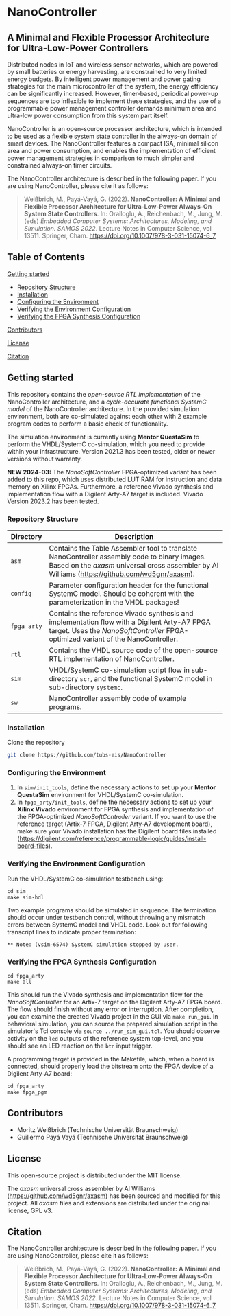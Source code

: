 # NanoController
A Minimal and Flexible Processor Architecture for Ultra-Low-Power Controllers
---
Distributed nodes in IoT and wireless sensor networks, which are powered by small batteries or energy harvesting, are constrained to very limited energy budgets.
	By intelligent power management and power gating strategies for the main microcontroller of the system, the energy efficiency can be significantly increased.
	However, timer-based, periodical power-up sequences are too inflexible to implement these strategies, and the use of a programmable power management controller demands minimum area and ultra-low power consumption from this system part itself.

NanoController is an open-source processor architecture, which is intended to be used as a flexible system state controller in the always-on domain of smart devices.
	The NanoController features a compact ISA, minimal silicon area and power consumption, and enables the implementation of efficient power management strategies in comparison to much simpler and constrained always-on timer circuits.
  
The NanoController architecture is described in the following paper. If you are using NanoController, please cite it as follows:
>Weißbrich, M., Payá-Vayá, G. (2022). 
>**NanoController: A Minimal and Flexible Processor Architecture for Ultra-Low-Power Always-On System State Controllers**.
>In: Orailoglu, A., Reichenbach, M., Jung, M. (eds) *Embedded Computer Systems: Architectures, Modeling, and Simulation. SAMOS 2022*. Lecture Notes in Computer Science, vol 13511. Springer, Cham. https://doi.org/10.1007/978-3-031-15074-6_7


## Table of Contents

[Getting started](#Getting-started)

- [Repository Structure](#Repository-Structure)
- [Installation](#Installation)
- [Configuring the Environment](#Configuring-the-Environment)
- [Verifying the Environment Configuration](#Verifying-the-Environment-Configuration)
- [Verifying the FPGA Synthesis Configuration](#Verifying-the-FPGA-Synthesis-Configuration)

[Contributors](#Contributors)

[License](#License)

[Citation](#Citation)

## Getting started

This repository contains the *open-source RTL implementation* of the NanoController architecture, and a *cycle-accurate functional SystemC model* of the NanoController architecture. In the provided simulation environment, both are co-simulated against each other with 2 example program codes to perform a basic check of functionality.

The simulation environment is currently using **Mentor QuestaSim** to perform the VHDL/SystemC co-simulation, which you need to provide within your infrastructure. Version 2021.3 has been tested, older or newer versions without warranty.

**NEW 2024-03:** The *NanoSoftController* FPGA-optimized variant has been added to this repo, which uses distributed LUT RAM for instruction and data memory on Xilinx FPGAs. Furthermore, a reference Vivado synthesis and implementation flow with a Digilent Arty-A7 target is included. Vivado Version 2023.2 has been tested.

### Repository Structure

| Directory | Description |
|-----------|-------------|
| `asm` | Contains the Table Assembler tool to translate NanoController assembly code to binary images. Based on the *axasm* universal cross assembler by Al Williams (https://github.com/wd5gnr/axasm). |
| `config` | Parameter configuration header for the functional SystemC model. Should be coherent with the parameterization in the VHDL packages! |
| `fpga_arty` | Contains the reference Vivado synthesis and implementation flow with a Digilent Arty-A7 FPGA target. Uses the *NanoSoftController* FPGA-optimized variant of the NanoController. |
| `rtl` | Contains the VHDL source code of the open-source RTL implementation of NanoController. |
| `sim` | VHDL/SystemC co-simulation script flow in sub-directory `scr`, and the functional SystemC model in sub-directory `systemc`. |
| `sw` | NanoController assembly code of example programs. |

### Installation

Clone the repository

```bash
git clone https://github.com/tubs-eis/NanoController
```

### Configuring the Environment

1. In `sim/init_tools`, define the necessary actions to set up your **Mentor QuestaSim** environment for VHDL/SystemC co-simulation.
2. In `fpga_arty/init_tools`, define the necessary actions to set up your **Xilinx Vivado** environment for FPGA synthesis and implementation of the FPGA-optimized *NanoSoftController* variant. If you want to use the reference target (Artix-7 FPGA, Digilent Arty-A7 development board), make sure your Vivado installation has the Digilent board files installed (https://digilent.com/reference/programmable-logic/guides/install-board-files).

### Verifying the Environment Configuration

Run the VHDL/SystemC co-simulation testbench using:

```
cd sim
make sim-hdl
```

Two example programs should be simulated in sequence. The termination should occur under testbench control, without throwing any mismatch errors between SystemC model and VHDL code. Look out for following transcript lines to indicate proper termination:

```
** Note: (vsim-6574) SystemC simulation stopped by user.
```

### Verifying the FPGA Synthesis Configuration

```
cd fpga_arty
make all
```

This should run the Vivado synthesis and implementation flow for the *NanoSoftController* for an Artix-7 target on the Digilent Arty-A7 FPGA board. The flow should finish without any error or interruption. After completion, you can examine the created Vivado project in the GUI via `make run_gui`. In behavioral simulation, you can source the prepared simulation script in the simulator's Tcl console via `source ../run_sim_gui.tcl`. You should observe activity on the `led` outputs of the reference system top-level, and you should see an LED reaction on the `btn` input trigger.

A programming target is provided in the Makefile, which, when a board is connected, should properly load the bitstream onto the FPGA device of a Digilent Arty-A7 board:

```
cd fpga_arty
make fpga_pgm
```

## Contributors

- Moritz Weißbrich (Technische Universität Braunschweig)
- Guillermo Payá Vayá (Technische Universität Braunschweig)

## License

This open-source project is distributed under the MIT license.

The *axasm* universal cross assembler by Al Williams (https://github.com/wd5gnr/axasm) has been sourced and modified for this project. All *axasm* files and extensions are distributed under the original license, GPL v3.

## Citation

The NanoController architecture is described in the following paper. If you are using NanoController, please cite it as follows:
>Weißbrich, M., Payá-Vayá, G. (2022). 
>**NanoController: A Minimal and Flexible Processor Architecture for Ultra-Low-Power Always-On System State Controllers**.
>In: Orailoglu, A., Reichenbach, M., Jung, M. (eds) *Embedded Computer Systems: Architectures, Modeling, and Simulation. SAMOS 2022*. Lecture Notes in Computer Science, vol 13511. Springer, Cham. https://doi.org/10.1007/978-3-031-15074-6_7
